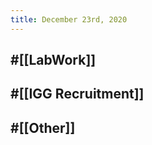 ```yaml
---
title: December 23rd, 2020
---
```


## #[[LabWork]] 
### 

## #[[IGG Recruitment]]

## #[[Other]]
### 
